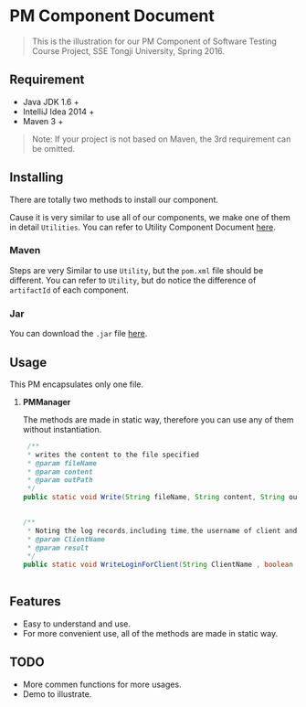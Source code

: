# PM Component Document

> This is the illustration for our PM Component of Software Testing Course Project, SSE Tongji University, Spring 2016.

## Requirement

* Java JDK 1.6 +
* IntelliJ Idea 2014 +
* Maven 3 +

> Note: If your project is not based on Maven, the 3rd requirement can be omitted.

## Installing

There are totally two methods to install our component.

Cause it is very similar to use all of our components, we make one of them in detail `Utilities`. You can refer to Utility Component Document [here](https://github.com/anzhehong/Software-Reuse/blob/master/Components/Utilities/Utilities%20Component%20Document.md).

### Maven

Steps are very Similar to use `Utility`, but the `pom.xml` file should be different. You can refer to `Utility`, but do notice the difference of `artifactId` of each component.

### Jar

You can download the `.jar` file [here](http://7xsf2g.com1.z0.glb.clouddn.com/jar_version0410_PM-1.0-SNAPSHOT.jar).

## Usage
This PM encapsulates only one file.

1. **PMManager**
	
	The methods are made in static way, therefore you can use any of them without instantiation.
	
	```java
     /**
     * writes the content to the file specified
     * @param fileName 
     * @param content 
     * @param outPath 
     */
    public static void Write(String fileName, String content, String outPath);
  
	```
	
	```java
    /**
     * Noting the log records,including time,the username of client and whether success
     * @param ClientName
     * @param result
     */
    public static void WriteLoginForClient(String ClientName , boolean result, String outPath);
  
	```
	
	
	

## Features

* Easy to understand and use.
* For more convenient use, all of the methods are made in static way.

## TODO

* More commen functions for more usages.
* Demo to illustrate.
